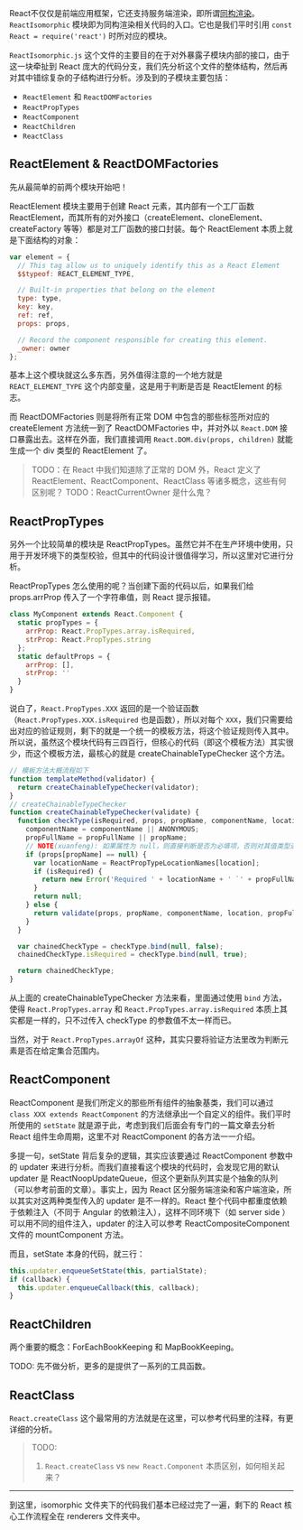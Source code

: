 React不仅仅是前端应用框架，它还支持服务端渲染，即所谓[同构渲染](http://isomorphic.net/)。`ReactIsomorphic` 模块即为同构渲染相关代码的入口。它也是我们平时引用 `const React = require('react')` 时所对应的模块。

`ReactIsomorphic.js` 这个文件的主要目的在于对外暴露子模块内部的接口，由于这一块牵扯到 React 庞大的代码分支，我们先分析这个文件的整体结构，然后再对其中错综复杂的子结构进行分析。涉及到的子模块主要包括：

- `ReactElement` 和 `ReactDOMFactories`
- `ReactPropTypes`
- `ReactComponent`
- `ReactChildren`
- `ReactClass`

## ReactElement & ReactDOMFactories

先从最简单的前两个模块开始吧！

ReactElement 模块主要用于创建 React 元素，其内部有一个工厂函数 ReactElement，而其所有的对外接口（createElement、cloneElement、createFactory 等等）都是对工厂函数的接口封装。每个 ReactElement 本质上就是下面结构的对象：

```javascript
var element = {
  // This tag allow us to uniquely identify this as a React Element
  $$typeof: REACT_ELEMENT_TYPE,

  // Built-in properties that belong on the element
  type: type,
  key: key,
  ref: ref,
  props: props,

  // Record the component responsible for creating this element.
  _owner: owner
};
```
基本上这个模块就这么多东西，另外值得注意的一个地方就是 `REACT_ELEMENT_TYPE` 这个内部变量，这是用于判断是否是 ReactElement 的标志。

而 ReactDOMFactories 则是将所有正常 DOM 中包含的那些标签所对应的 createElement 方法统一到了 ReactDOMFactories 中，并对外以 `React.DOM` 接口暴露出去。这样在外面，我们直接调用 `React.DOM.div(props, children)` 就能生成一个 div 类型的 ReactElement 了。

> TODO：在 React 中我们知道除了正常的 DOM 外，React 定义了 ReactElement、ReactComponent、ReactClass 等诸多概念，这些有何区别呢？
> TODO：ReactCurrentOwner 是什么鬼？

## ReactPropTypes

另外一个比较简单的模块是 ReactPropTypes。虽然它并不在生产环境中使用，只用于开发环境下的类型校验，但其中的代码设计很值得学习，所以这里对它进行分析。

ReactPropTypes 怎么使用的呢？当创建下面的代码以后，如果我们给 props.arrProp 传入了一个字符串值，则 React 提示报错。

```javascript
class MyComponent extends React.Component {
  static propTypes = {
    arrProp: React.PropTypes.array.isRequired,
    strProp: React.PropTypes.string
  };
  static defaultProps = {
    arrProp: [],
    strProp: ''
  }
}
```

说白了，`React.PropTypes.XXX` 返回的是一个验证函数（`React.PropTypes.XXX.isRequired` 也是函数），所以对每个 `XXX`，我们只需要给出对应的验证规则，剩下的就是一个统一的模板方法，将这个验证规则传入其中。所以说，虽然这个模块代码有三四百行，但核心的代码（即这个模板方法）其实很少，而这个模板方法，最核心的就是 createChainableTypeChecker 这个方法。

```javascript
// 模板方法大概流程如下
function templateMethod(validator) {
  return createChainableTypeChecker(validator);
}
// createChainableTypeChecker
function createChainableTypeChecker(validate) {
  function checkType(isRequired, props, propName, componentName, location, propFullName) {
    componentName = componentName || ANONYMOUS;
    propFullName = propFullName || propName;
    // NOTE(xuanfeng): 如果属性为 null，则直接判断是否为必填项，否则对其值类型进行校验
    if (props[propName] == null) {
      var locationName = ReactPropTypeLocationNames[location];
      if (isRequired) {
        return new Error('Required ' + locationName + ' `' + propFullName + '` was not specified in ' + ('`' + componentName + '`.'));
      }
      return null;
    } else {
      return validate(props, propName, componentName, location, propFullName);
    }
  }

  var chainedCheckType = checkType.bind(null, false);
  chainedCheckType.isRequired = checkType.bind(null, true);

  return chainedCheckType;
}
```

从上面的 createChainableTypeChecker 方法来看，里面通过使用 `bind` 方法，使得 `React.PropTypes.array` 和 `React.PropTypes.array.isRequired` 本质上其实都是一样的，只不过传入 checkType 的参数值不太一样而已。

当然，对于 `React.PropTypes.arrayOf` 这种，其实只要将验证方法里改为判断元素是否在给定集合范围内。

## ReactComponent

ReactComponent 是我们所定义的那些所有组件的抽象基类，我们可以通过 `class XXX extends ReactComponent` 的方法继承出一个自定义的组件。我们平时所使用的 `setState` 就是源于此，考虑到我们后面会有专门的一篇文章去分析 React 组件生命周期，这里不对 ReactComponent 的各方法一一介绍。

多提一句，setState 背后复杂的逻辑，其实应该要通过 ReactComponent 参数中的 updater 来进行分析。而我们直接看这个模块的代码时，会发现它用的默认 updater 是 ReactNoopUpdateQueue，但这个更新队列其实是个抽象的队列（可以参考前面的文章）。事实上，因为 React 区分服务端渲染和客户端渲染，所以其实对这两种类型传入的 updater 是不一样的。React 整个代码中都重度依赖于依赖注入（不同于 Angular 的依赖注入），这样不同环境下（如 server side ）可以用不同的组件注入，updater 的注入可以参考 ReactCompositeComponent 文件的 mountComponent 方法。

而且，setState 本身的代码，就三行：

```javascript
this.updater.enqueueSetState(this, partialState);
if (callback) {
  this.updater.enqueueCallback(this, callback);
}
```

## ReactChildren

两个重要的概念：ForEachBookKeeping 和 MapBookKeeping。

TODO: 先不做分析，更多的是提供了一系列的工具函数。

## ReactClass

`React.createClass` 这个最常用的方法就是在这里，可以参考代码里的注释，有更详细的分析。

> TODO:
>  
> 1. `React.createClass` vs `new React.Component` 本质区别，如何相关起来？

* * *

到这里，isomorphic 文件夹下的代码我们基本已经过完了一遍，剩下的 React 核心工作流程全在 renderers 文件夹中。